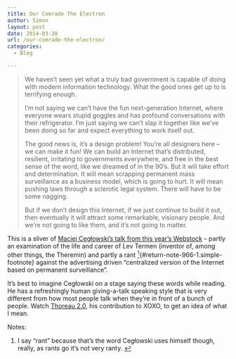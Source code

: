 ```yaml
---
title: Our Comrade The Electron
author: Simon
layout: post
date: 2014-03-30
url: /our-comrade-the-electron/
categories:
  - Blog

---
```

> We haven&#8217;t seen yet what a truly bad government is capable of doing with modern information technology. What the good ones get up to is terrifying enough.
> 
> I&#8217;m not saying we can&#8217;t have the fun next-generation Internet, where everyone wears stupid goggles and has profound conversations with their refrigerator. I&#8217;m just saying we can&#8217;t slap it together like we&#8217;ve been doing so far and expect everything to work itself out.
> 
> The good news is, it&#8217;s a design problem! You&#8217;re all designers here &#8211; we can make it fun! We can build an Internet that&#8217;s distributed, resilient, irritating to governments everywhere, and free in the best sense of the word, like we dreamed of in the 90&#8217;s. But it will take effort and determination. It will mean scrapping permanent mass surveillance as a business model, which is going to hurt. It will mean pushing laws through a sclerotic legal system. There will have to be some nagging.
> 
> But if we don&#8217;t design this Internet, if we just continue to build it out, then eventually it will attract some remarkable, visionary people. And we&#8217;re not going to like them, and it&#8217;s not going to matter.

This is a sliver of [Maciej Cegłowski&#8217;s talk from this year&#8217;s Webstock][1] &#8211; partly an examination of the life and career of Lev Termen (inventor of, among other things, the Theremin) and partly a rant [<sup>1</sup>][2]{#return-note-966-1.simple-footnote} against the advertising driven &#8220;centralized version of the Internet based on permanent surveillance&#8221;.

It&#8217;s best to imagine Cegłowski on a stage saying these words while reading. He has a refreshingly human giving-a-talk speaking style that is very different from how most people talk when they&#8217;re in front of a bunch of people. Watch [Thoreau 2.0][3], his contribution to XOXO, to get an idea of what I mean.

<div class="simple-footnotes">
  <p class="notes">
    Notes:
  </p>
  
  <ol>
    <li id="note-966-1">
      I say &#8220;rant&#8221; because that&#8217;s the word Cegłowski uses himself though, really, as rants go it&#8217;s not very ranty. <a href="#return-note-966-1">&#8617;</a>
    </li>
  </ol>
</div>

 [1]: https://static.pinboard.in/webstock_2014.htm
 [2]: #note-966-1 "I say &#8220;rant&#8221; because that&#8217;s the word Cegłowski uses himself though, really, as rants go it&#8217;s not very ranty."
 [3]: http://www.youtube.com/watch?v=eky5uKILXtM